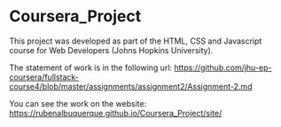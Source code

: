 # Coursera_Project

This project was developed as part of the HTML, CSS and Javascript course for Web Developers (Johns Hopkins University).

The statement of work is in the following url:
https://github.com/jhu-ep-coursera/fullstack-course4/blob/master/assignments/assignment2/Assignment-2.md

You can see the work on the website:
https://rubenalbuquerque.github.io/Coursera_Project/site/

